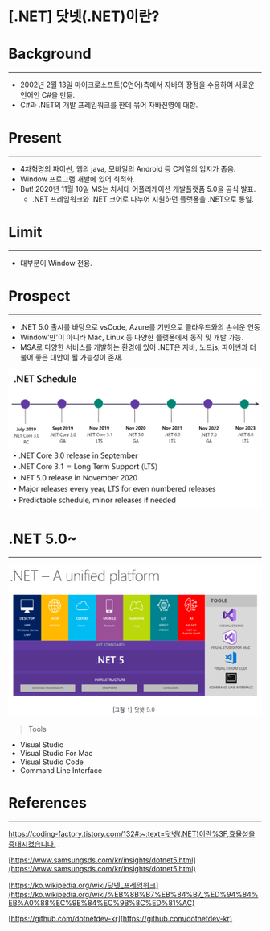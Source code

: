 # [.NET] 닷넷(.NET)이란?

# Background

---

- 2002년 2월 13일 마이크로소프트(C언어)측에서 자바의 장점을 수용하여 새로운 언어인 C#을 만듦.
- C#과 .NET의 개발 프레임워크를 한데 묶어 자바진영에 대항.

# Present

---

- 4차혁명의 파이썬, 웹의 java, 모바일의 Android 등 C계열의 입지가 좁음.
- Window 프로그램 개발에 있어 최적화.
- But! 2020년 11월 10일 MS는 차세대 어플리케이션 개발플랫폼 5.0을 공식 발표.
    - .NET 프레임워크와 .NET 코어로 나누어 지원하던 플랫폼을 .NET으로 통일.

# Limit

---

- 대부분이 Window 전용.

# Prospect

---

- .NET 5.0 출시를 바탕으로 vsCode, Azure를 기반으로 클라우드와의 손쉬운 연동
- Window'만'이 아니라 Mac, Linux 등 다양한 플랫폼에서 동작 및 개발 가능.
- MSA로 다양한 서비스를 개발하는 환경에 있어 .NET은 자바, 노드js, 파이썬과 더불어 좋은 대안이 될 가능성이 존재.

 ![alt text](https://github.com/KrGil/TIL/blob/main/documents/2021_07_27/Untitled.png?raw=true)
# .NET 5.0~

---

 ![alt text](https://github.com/KrGil/TIL/blob/main/documents/2021_07_27/Untitled1.png?raw=true)
> Tools

- Visual Studio
- Visual Studio For Mac
- Visual Studio Code
- Command Line Interface

# References

---

[https://coding-factory.tistory.com/132#:~:text=닷넷(.NET)이란%3F,효율성을 증대시켰습니다.](https://coding-factory.tistory.com/132#:~:text=%EB%8B%B7%EB%84%B7(.NET)%EC%9D%B4%EB%9E%80%3F,%ED%9A%A8%EC%9C%A8%EC%84%B1%EC%9D%84%20%EC%A6%9D%EB%8C%80%EC%8B%9C%EC%BC%B0%EC%8A%B5%EB%8B%88%EB%8B%A4.%20) .

[https://www.samsungsds.com/kr/insights/dotnet5.html](https://www.samsungsds.com/kr/insights/dotnet5.html)

[https://ko.wikipedia.org/wiki/닷넷_프레임워크](https://ko.wikipedia.org/wiki/%EB%8B%B7%EB%84%B7_%ED%94%84%EB%A0%88%EC%9E%84%EC%9B%8C%ED%81%AC)

[https://github.com/dotnetdev-kr](https://github.com/dotnetdev-kr)
